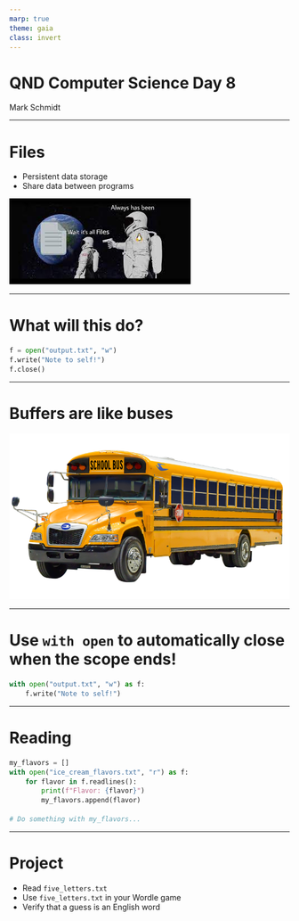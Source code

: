 ```yaml
---
marp: true
theme: gaia
class: invert
---
```


# QND Computer Science Day 8
Mark Schmidt

--- 

# Files

- Persistent data storage
- Share data between programs

![bg right height:60%](../assets/all-files.jpeg)

---

# What will this do?

```python
f = open("output.txt", "w")
f.write("Note to self!")
f.close()

```

<!-- -->
<!-- What happens if we don't close? -->
<!-- Why didn't it write out to file? -->
<!-- We'll talk about that "w" flag -->
<!-- Files have an internal buffer -->

--- 

# Buffers are like buses

![](../assets/bus.png)


---

# Use `with open` to automatically close when the scope ends! <!-- Have you talked about scope before this point? -->

```python
with open("output.txt", "w") as f:
    f.write("Note to self!")
```
---

# Reading 

```python
my_flavors = []
with open("ice_cream_flavors.txt", "r") as f:
    for flavor in f.readlines():
        print(f"Flavor: {flavor}")
        my_flavors.append(flavor)

# Do something with my_flavors...

```


---

# Project

- Read `five_letters.txt`
- Use `five_letters.txt` in your Wordle game
- Verify that a guess is an English word